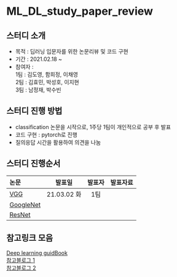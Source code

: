 # ML_DL_study_paper_review

## 스터디 소개
- 목적 : 딥러닝 입문자를 위한 논문리뷰 및 코드 구현
- 기간 : 2021.02.18 ~
- 참여자 : <br>
1팀 : 김도영, 함희정, 이채영<br>
2팀 : 김효민, 박성호, 이지현<br>
3팀 : 남정재, 박수빈<br>

## 스터디 진행 방법
- classification 논문을 시작으로, 1주당 1팀이 개인적으로 공부 후 발표
- 코드 구현 : pytorch로 진행
- 질의응답 시간을 활용하여 의견을 나눔

## 스터디 진행순서
| 논문 | 발표일 | 발표자 | 발표자료 | 
|:----------------------------|:----------------------------:|:--------------------:|:-------------------:|
| [VGG](https://arxiv.org/pdf/1409.1556.pdf) |21.03.02 화|1팀||
| [GoogleNet](https://static.googleusercontent.com/media/research.google.com/ko//pubs/archive/43022.pdf) ||||
| [ResNet](https://arxiv.org/pdf/1512.03385.pdf) ||||

## 참고링크 모음
[Deep learning guidBook](https://hoya012.github.io/blog/deeplearning-classification-guidebook-1/)<br>
[참고블로그 1](https://bskyvision.com/504)<br>
[참고블로그 2](https://blog.naver.com/laonple/220738560542)
